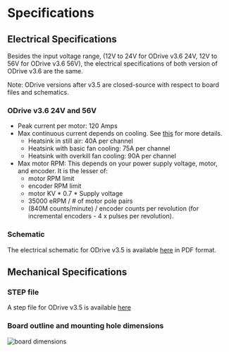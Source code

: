 <!--- page to show specifications --->
# Specifications

## Electrical Specifications
Besides the input voltage range, (12V to 24V for ODrive v3.6 24V, 12V to 56V for ODrive v3.6 56V), the electrical specifications of both version of ODrive v3.6 are the same.

Note: ODrive versions after v3.5 are closed-source with respect to board files and schematics.
### ODrive v3.6 24V and 56V
- Peak current per motor: 120 Amps
- Max continuous current depends on cooling. See [this](https://discourse.odriverobotics.com/t/odrive-mosfet-temperature-rise-measurements-using-the-onboard-thermistor/972) for more details.
    - Heatsink in still air: 40A per channel
    - Heatsink with basic fan cooling: 75A per channel
    - Heatsink with overkill fan cooling: 90A per channel
- Max motor RPM: This depends on your power supply voltage, motor, and encoder. It is the lesser of: 
    - motor RPM limit
    - encoder RPM limit
    - motor KV * 0.7 * Supply voltage
    - 35000 eRPM / # of motor pole pairs
    - (840M counts/minute) / encoder counts per revolution (for incremental encoders - 4 x pulses per revolution).

### Schematic
The electrical schematic for ODrive v3.5 is available [here](https://github.com/madcowswe/ODriveHardware/blob/master/v3/v3.5docs/schematic_v3.5.pdf) in PDF format.

## Mechanical Specifications
### STEP file
A step file for ODrive v3.5 is available [here](https://github.com/madcowswe/ODriveHardware/blob/master/v3/v3.5docs/PCB_v3.5.step)

### Board outline and mounting hole dimensions
![board dimensions](https://raw.githubusercontent.com/madcowswe/ODriveHardware/master/v3/v3.5docs/mech_dimensions.PNG)
